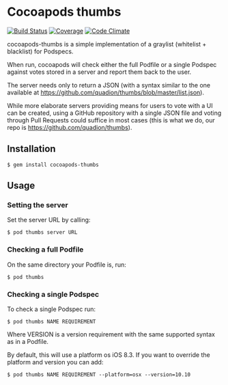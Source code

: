 # Cocoapods thumbs

[![Build Status](http://img.shields.io/travis/quadion/cocoapods-thumbs/master.svg?style=flat)](https://travis-ci.org/quadion/cocoapods-thumbs)
[![Coverage](https://img.shields.io/codeclimate/coverage/github/quadion/cocoapods-thumbs.svg?style=flat)](https://codeclimate.com/github/quadion/cocoapods-thumbs)
[![Code Climate](https://img.shields.io/codeclimate/github/quadion/cocoapods-thumbs.svg?style=flat)](https://codeclimate.com/github/quadion/cocoapods-thumbs)

cocoapods-thumbs is a simple implementation of a graylist (whitelist + blacklist) for Podspecs.

When run, cocoapods will check either the full Podfile or a single Podspec against votes stored in a server
and report them back to the user.

The server needs only to return a JSON (with a syntax similar to the one available at https://github.com/quadion/thumbs/blob/master/list.json).

While more elaborate servers providing means for users to vote with a UI can be created, using a GitHub repository with a single JSON file and voting through Pull Requests could suffice in most cases (this is what we do, our repo is https://github.com/quadion/thumbs).

## Installation

    $ gem install cocoapods-thumbs

## Usage

### Setting the server

Set the server URL by calling:

    $ pod thumbs server URL
    
### Checking a full Podfile

On the same directory your Podfile is, run:

    $ pod thumbs
    
### Checking a single Podspec

To check a single Podspec run:

    $ pod thumbs NAME REQUIREMENT
    
Where VERSION is a version requirement with the same supported syntax as in a Podfile.

By default, this will use a platform os iOS 8.3. If you want to override the platform and version you can add:

    $ pod thumbs NAME REQUIREMENT --platform=osx --version=10.10

